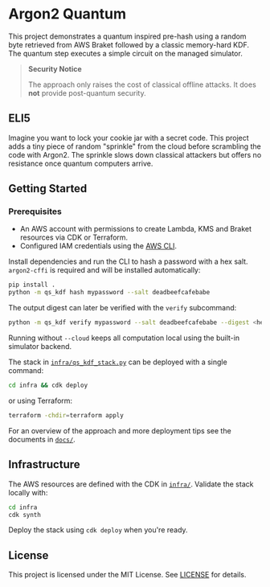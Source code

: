 # Argon2 Quantum

This project demonstrates a quantum inspired pre-hash using a random byte
retrieved from AWS Braket followed by a classic memory-hard KDF. The quantum
step executes a simple circuit on the managed simulator.

> **Security Notice**
> 
> The approach only raises the cost of classical offline attacks. It does
> **not** provide post-quantum security.

## ELI5

Imagine you want to lock your cookie jar with a secret code. This project adds
a tiny piece of random "sprinkle" from the cloud before scrambling the code
with Argon2. The sprinkle slows down classical attackers but offers no
resistance once quantum computers arrive.

## Getting Started

### Prerequisites

- An AWS account with permissions to create Lambda, KMS and Braket resources via CDK or Terraform.
- Configured IAM credentials using the [AWS CLI](https://docs.aws.amazon.com/cli/).

Install dependencies and run the CLI to hash a password with a hex salt.
`argon2-cffi` is required and will be installed automatically:

```bash
pip install .
python -m qs_kdf hash mypassword --salt deadbeefcafebabe
```

The output digest can later be verified with the `verify` subcommand:

```bash
python -m qs_kdf verify mypassword --salt deadbeefcafebabe --digest <hex>
```

Running without `--cloud` keeps all computation local using the built-in
simulator backend.

The stack in [`infra/qs_kdf_stack.py`](infra/qs_kdf_stack.py) can be deployed
with a single command:

```bash
cd infra && cdk deploy
```

or using Terraform:

```bash
terraform -chdir=terraform apply
```

For an overview of the approach and more deployment tips see the documents in
[`docs/`](docs/).

## Infrastructure

The AWS resources are defined with the CDK in [`infra/`](infra/). Validate the
stack locally with:

```bash
cd infra
cdk synth
```

Deploy the stack using `cdk deploy` when you're ready.

## License

This project is licensed under the MIT License. See [LICENSE](LICENSE) for
details.
